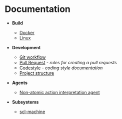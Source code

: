 # Documentation

- **Build**
    * [Docker](build/docker-build.md)
    * [Linux](build/linux-build.md)
   
- **Development**
    * [Git workflow](dev/git-workflow.md)
    * [Pull Request](dev/pr.md) - *rules for creating a pull requests*
    * [Codestyle](dev/codestyle.md) - *coding style documentation*
    * [Project structure](dev/project_structure.md)
    
- **Agents**
    * [Non-atomic action interpretation agent](agents/nonAtomicActionInterpretationAgent.md)

- **Subsystems**
    * [scl-machine](subsystems/scl-machine.md)
